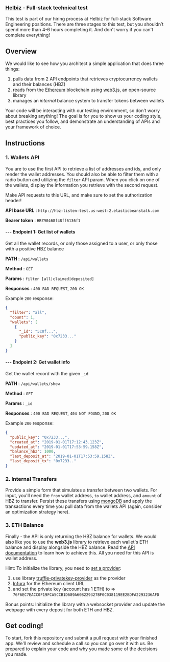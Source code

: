 ### [Helbiz](https://helbiz.com) - Full-stack technical test
This test is part of our hiring process at Helbiz for full-stack Software Engineering positions. There are three stages to this test, but you shouldn’t spend more than 4-6 hours completing it. And don't worry if you can't complete everything!

Overview
------
We would like to see how you architect a simple application that does three things:

1. pulls data from 2 API endpoints that retrieves cryptocurrency wallets and their balances (HBZ)
2. reads from the [Ethereum](https://www.ethereum.org/) blockchain using [web3.js](https://github.com/ethereum/web3.js/), an open-source library
3. manages an _internal_ balance system to transfer tokens between wallets

Your code will be interacting with our testing environment, so don’t worry about breaking anything! The goal is for you to show us your coding style, best practices you follow, and demonstrate an understanding of APIs and your framework of choice.

Instructions
------
### 1. Wallets API
You are to use the first API to retrieve a list of addresses and ids, and only render the wallet addresses. You should also be able to filter them with a radio button and utilizing the `filter` API param. When you click on one of the wallets, display the information you retrieve with the second request.

Make API requests to this URL, and make sure to set the authorization header!

**API base URL** : `http://hbz-listen-test.us-west-2.elasticbeanstalk.com`

**Bearer token** : `HBZ90468f48ff6136f1`

#### --- Endpoint 1: Get list of wallets

Get all the wallet records, or only those assigned to a user, or only those with a positive HBZ balance

**PATH** : `/api/wallets`

**Method** : `GET`

**Params** : `filter [all|claimed|deposited]`

**Responses** : `400 BAD REQUEST`, `200 OK`

Example `200` response:
```json
{
  "filter": "all",
  "count": 1,
  "wallets": [
    {
      "_id": "5c0f...",
      "public_key": "0x7233..."
    }
  ]
}
```

#### --- Endpoint 2: Get wallet info

Get the wallet record with the given `_id`

**PATH** : `/api/wallets/show`

**Method** : `GET`

**Params** : `_id`

**Responses** : `400 BAD REQUEST`, `404 NOT FOUND`, `200 OK`

Example `200` response:
```json
{
  "public_key": "0x7233...",
  "created_at": "2019-01-01T17:12:43.123Z",
  "updated_at": "2019-01-01T17:53:59.158Z",
  "balance_hbz": 1000,
  "last_deposit_at": "2019-01-01T17:53:59.158Z",
  "last_deposit_tx": "0x7233.."
}
```

### 2. Internal Transfers
Provide a simple form that simulates a transfer between two wallets. For input, you'll need the `from` wallet address, `to` wallet address, and `amount` of HBZ to transfer. Persist these transfers using [mongoDB](https://www.mongodb.com/) and apply the transactions every time you pull data from the wallets API (again, consider an optimization strategy here).

### 3. ETH Balance
Finally - the API is only returning the HBZ balance for wallets. We would also like you to use the **web3.js** library to retrieve each wallet's ETH balance and display alongside the HBZ balance. Read the [API documentation](https://web3js.readthedocs.io/en/1.0/web3-eth.html#getbalance) to learn how to achieve this. All you need for this API is wallet address.

Hint: To initialize the library, you need to [set a provider](https://web3js.readthedocs.io/en/1.0/web3.html#setprovider):
1. use library [truffle-privatekey-provider](https://www.npmjs.com/package/truffle-privatekey-provider) as the provider
2. [Infura](https://infura.io/) for the Ethereum client URL
3. and set the private key (account has 1 ETH) to => `76F6EC7EACC0F19FCA5CCB1D689A60B229327BF0C038119EE2BDFA2293236AFD`

Bonus points: Initialize the library with a websocket provider and update the webpage with every deposit for both ETH and HBZ.

Get coding!
------

To start, fork this repository and submit a pull request with your finished app. We'll review and schedule a call so you can go over it with us. Be prepared to explain your code and why you made some of the decisions you made.
